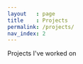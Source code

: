 ```yaml
---
layout   : page
title    : Projects
permalink: /projects/
nav_index: 2
---
```

Projects I've worked on
